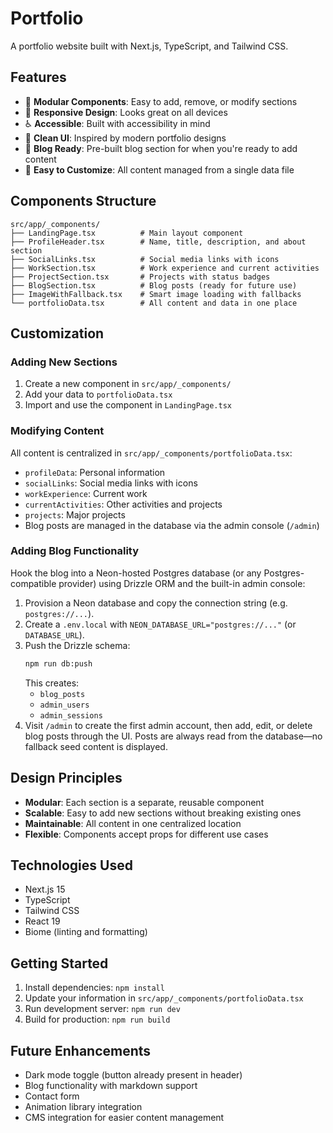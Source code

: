 # Portfolio

A portfolio website built with Next.js, TypeScript, and Tailwind CSS.

## Features

- 🧩 **Modular Components**: Easy to add, remove, or modify sections
- 📱 **Responsive Design**: Looks great on all devices
- ♿ **Accessible**: Built with accessibility in mind
- 🎨 **Clean UI**: Inspired by modern portfolio designs
- 📝 **Blog Ready**: Pre-built blog section for when you're ready to add content
- 🔧 **Easy to Customize**: All content managed from a single data file

## Components Structure

```
src/app/_components/
├── LandingPage.tsx          # Main layout component
├── ProfileHeader.tsx        # Name, title, description, and about section
├── SocialLinks.tsx          # Social media links with icons
├── WorkSection.tsx          # Work experience and current activities
├── ProjectSection.tsx       # Projects with status badges
├── BlogSection.tsx          # Blog posts (ready for future use)
├── ImageWithFallback.tsx    # Smart image loading with fallbacks
└── portfolioData.tsx        # All content and data in one place
```

## Customization

### Adding New Sections

1. Create a new component in `src/app/_components/`
2. Add your data to `portfolioData.tsx`
3. Import and use the component in `LandingPage.tsx`

### Modifying Content

All content is centralized in `src/app/_components/portfolioData.tsx`:

- `profileData`: Personal information
- `socialLinks`: Social media links with icons
- `workExperience`: Current work
- `currentActivities`: Other activities and projects
- `projects`: Major projects
- Blog posts are managed in the database via the admin console (`/admin`)

### Adding Blog Functionality

Hook the blog into a Neon-hosted Postgres database (or any Postgres-compatible provider) using Drizzle ORM and the built-in admin console:

1. Provision a Neon database and copy the connection string (e.g. `postgres://...`).
2. Create a `.env.local` with `NEON_DATABASE_URL="postgres://..."` (or `DATABASE_URL`).
3. Push the Drizzle schema:
   ```bash
   npm run db:push
   ```
   This creates:
   - `blog_posts`
   - `admin_users`
   - `admin_sessions`
4. Visit `/admin` to create the first admin account, then add, edit, or delete blog posts through the UI. Posts are always read from the database—no fallback seed content is displayed.

## Design Principles

- **Modular**: Each section is a separate, reusable component
- **Scalable**: Easy to add new sections without breaking existing ones
- **Maintainable**: All content in one centralized location
- **Flexible**: Components accept props for different use cases

## Technologies Used

- Next.js 15
- TypeScript
- Tailwind CSS
- React 19
- Biome (linting and formatting)

## Getting Started

1. Install dependencies: `npm install`
2. Update your information in `src/app/_components/portfolioData.tsx`
3. Run development server: `npm run dev`
4. Build for production: `npm run build`

## Future Enhancements

- Dark mode toggle (button already present in header)
- Blog functionality with markdown support
- Contact form
- Animation library integration
- CMS integration for easier content management
